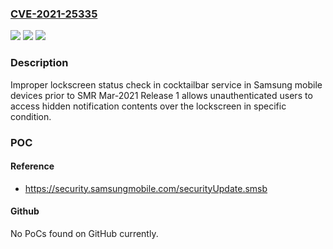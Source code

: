 ### [CVE-2021-25335](https://cve.mitre.org/cgi-bin/cvename.cgi?name=CVE-2021-25335)
![](https://img.shields.io/static/v1?label=Product&message=Samsung%20Mobile%20Devices&color=blue)
![](https://img.shields.io/static/v1?label=Version&message=Selected%20Q(10.0)%3C%20SMR%20Mar-2021%20Release%201%20&color=brighgreen)
![](https://img.shields.io/static/v1?label=Vulnerability&message=CWE-703%3A%20Improper%20Check%20or%20Handling%20of%20Exceptional%20Conditions&color=brighgreen)

### Description

Improper lockscreen status check in cocktailbar service in Samsung mobile devices prior to SMR Mar-2021 Release 1 allows unauthenticated users to access hidden notification contents over the lockscreen in specific condition.

### POC

#### Reference
- https://security.samsungmobile.com/securityUpdate.smsb

#### Github
No PoCs found on GitHub currently.

